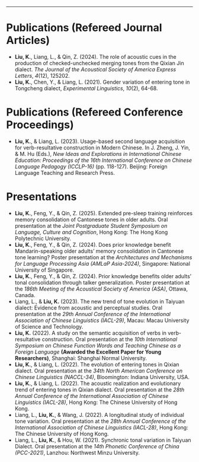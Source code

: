---
Publications (Refereed Journal Articles)
=======
* **Liu, K.**, Liang, L., & Qin, Z. (2024). The role of acoustic cues in the production of checked-unchecked merging tones from the Qixian Jin dialect. *The Journal of the Acoustical Society of America Express Letters*, *4*(12), 125202.
* **Liu, K.**, Chen, Y., & Liang, L. (2021). Gender variation of entering tone in Tongcheng dialect, *Experimental Linguistics*, *10*(2), 64-68.

Publications (Refereed Conference Proceedings)
======
* **Liu, K.**, & Liang, L. (2023). Usage-based second language acquisition for verb-resultative construction in Modern Chinese. In J. Zheng, J. Yin, & M. Hu (Eds.), *New Ideas and Explorations in International Chinese Education: Proceedings of the 16th International Conference on Chinese Language Pedagogy (ICCLP-16)* (pp. 118-127). Beijing: Foreign Language Teaching and Research Press. 

Presentations
======
* **Liu, K.**, Feng, Y., & Qin, Z. (2025). Extended pre-sleep training reinforces memory consolidation of Cantonese tones in older adults. Oral presentation at the *Joint Postgraduate Student Symposium on Language, Culture and Cognition*, Hong Kong: The Hong Kong Polytechnic University.
* **Liu, K.**, Feng, Y., & Qin, Z. (2024). Does prior knowledge benefit Mandarin-speaking older adults’ memory consolidation in Cantonese tone learning? Poster presentation at the *Architectures and Mechanisms for Language Processing Asia (AMLaP Asia-2024)*, Singapore: National University of Singapore.
* **Liu, K.**, Feng, Y., & Qin, Z. (2024). Prior knowledge benefits older adults’ tonal consolidation through talker generalization. Poster presentation at the *186th Meeting of the Acoustical Society of America (ASA)*, Ottawa, Canada.
* Liang, L., & **Liu, K.** (2023). The new trend of tone evolution in Taiyuan dialect: Evidence from acoustic and perceptual studies. Oral presentation at the *29th Annual Conference of the International Association of Chinese Linguistics (IACL-29)*, Macau: Macau University of Science and Technology.
* **Liu, K.** (2022). A study on the semantic acquisition of verbs in verb-resultative construction. Oral presentation at the *10th International Symposium on Chinese Function Words and Teaching Chinese as a Foreign Language* **(Awarded the Excellent Paper for Young Researchers)**, Shanghai: Shanghai Normal University.
* **Liu, K.**, & Liang, L. (2022). The evolution of entering tones in Qixian dialect. Oral presentation at the *34th North American Conference on Chinese Linguistics (NACCL-34)*, Bloomington: Indiana University, USA.
* **Liu, K.**, & Liang, L. (2022). The acoustic realization and evolutionary trend of entering tones in Qixian dialect. Oral presentation at the *28th Annual Conference of the International Association of Chinese Linguistics (IACL-28)*, Hong Kong: The Chinese University of Hong Kong. 
* Liang, L., **Liu, K.**, & Wang, J. (2022). A longitudinal study of individual tone variation. Oral presentation at the *28th Annual Conference of the International Association of Chinese Linguistics (IACL-28)*, Hong Kong: The Chinese University of Hong Kong.
* Liang, L., **Liu, K.**, & Hou, W. (2021). Synchronic tonal variation in Taiyuan Dialect. Oral presentation at the *14th Phonetic Conference of China (PCC-2021)*, Lanzhou: Northwest Minzu University. 

